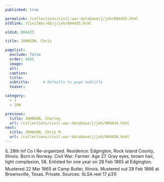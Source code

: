 ```yaml
---
published: true

permalink: /collections/civil-war-database/j/joh/004435.html
oldlink: /CivilWar/db/j/joh/004435.html

oldid: 004435

title: JOHNSON, Chris

pagelist:
  exclude: false
  order: 4435
  image: 
  alt:
  caption:
  title:
  subtitle:      # Defaults to page subtitle
  teaser:

category: 
  - J 
  - JOH

previous:
  title: JOHNSON, Charley
  url: /collections/civil-war-database/j/joh/004434.html  
next:
  title: JOHNSON, Chris M.
  url: /collections/civil-war-database/j/joh/004436.html   
---
```

IL 28th Inf Co I Re-organized. Residence: Edgington, Rock Island County, Illinois. Born in Norway. Civil War: Farmer. Age 27. Gray eyes, brown hair, light complexion, 5&#146;8&#148;. Enlisted for one year on 28 Feb 1865 at Edgington. Mustered 22 Mar 1865 at Camp Butler, Illinois. Mustered out 28 Feb 1866 at Brownsville, Texas. Private. Sources: (ILSA reel 17 p31)